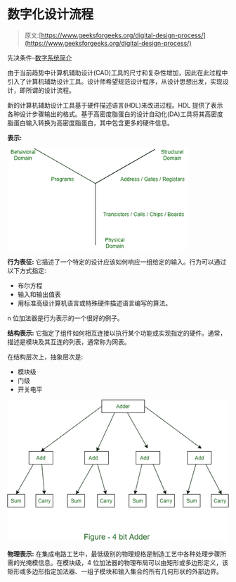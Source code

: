 # 数字化设计流程

> 原文:[https://www.geeksforgeeks.org/digital-design-process/](https://www.geeksforgeeks.org/digital-design-process/)

先决条件–[数字系统简介](https://www.geeksforgeeks.org/introduction-to-digital-systems/)

由于当前趋势中计算机辅助设计(CAD)工具的尺寸和复杂性增加，因此在此过程中引入了计算机辅助设计工具。设计师希望规范设计程序，从设计思想出发，实现设计，即所谓的设计流程。

新的计算机辅助设计工具基于硬件描述语言(HDL)来改进过程。HDL 提供了表示各种设计步骤输出的格式。基于高密度脂蛋白的设计自动化(DA)工具将其高密度脂蛋白输入转换为高密度脂蛋白，其中包含更多的硬件信息。

**表示:**

![](img/fbb8768b5bc831d49f50ee1ba9748b0d.png)

**行为表征:**
它描述了一个特定的设计应该如何响应一组给定的输入。行为可以通过以下方式指定:

*   布尔方程
*   输入和输出值表
*   用标准高级计算机语言或特殊硬件描述语言编写的算法。

n 位加法器是行为表示的一个很好的例子。

**结构表示:**
它指定了组件如何相互连接以执行某个功能或实现指定的硬件。通常，描述是模块及其互连的列表，通常称为网表。

在结构层次上，抽象层次是:

*   模块级
*   门级
*   开关电平

![](img/dc8eeae46d118f5834614edaa7704430.png)

**物理表示:**
在集成电路工艺中，最低级别的物理规格是制造工艺中各种处理步骤所需的光掩模信息。在模块级，4 位加法器的物理布局可以由矩形或多边形定义，该矩形或多边形指定加法器、一组子模块和输入集合的所有几何形状的外部边界。